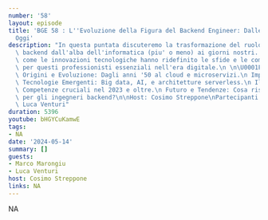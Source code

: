 ```yaml
---
number: '58'
layout: episode
title: 'BGE 58 : L''Evoluzione della Figura del Backend Engineer: Dalle Origini ad
  Oggi'
description: "In questa puntata discuteremo la trasformazione del ruolo dello sviluppatore\
  \ backend dall'alba dell'informatica (piu' o meno) ai giorni nostri. Esploreremo\
  \ come le innovazioni tecnologiche hanno ridefinito le sfide e le competenze necessarie\
  \ per questi professionisti essenziali nell'era digitale.\n \n\U0001F4D6 Cosa Tratteremo:\n\
  \ Origini e Evoluzione: Dagli anni '50 al cloud e microservizi.\n Impatto delle\
  \ Tecnologie Emergenti: Big data, AI, e architetture serverless.\n Il Ruolo Attuale:\
  \ Competenze cruciali nel 2023 e oltre.\n Futuro e Tendenze: Cosa riserva il domani\
  \ per gli ingegneri backend?\n\nHost: Cosimo Streppone\nPartecipanti: Marco Marongiu,\
  \ Luca Venturi"
duration: 5396
youtube: bHGYCuKamwE
tags:
- NA
date: '2024-05-14'
summary: []
guests:
- Marco Marongiu
- Luca Venturi
host: Cosimo Streppone
links: NA
---
```

NA